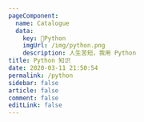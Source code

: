 ```yaml
---
pageComponent: 
  name: Catalogue
  data: 
    key: 🐍Python
    imgUrl: /img/python.png
    description: 人生苦短，我用 Python
title: Python 知识
date: 2020-03-11 21:50:54
permalink: /python
sidebar: false
article: false
comment: false
editLink: false
---
```

